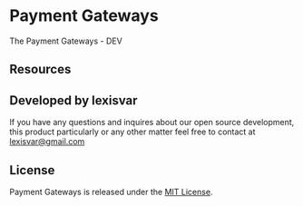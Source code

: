 # Payment Gateways

The Payment Gateways - DEV

## Resources



## Developed by lexisvar

If you have any questions and inquires about our open source development, this product particularly or any other matter feel free to contact at lexisvar@gmail.com

## License

Payment Gateways is released under the [MIT License](LICENSE).
